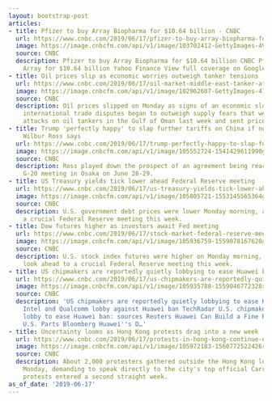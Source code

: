 ```yaml
---
layout: bootstrap-post
articles:
- title: Pfizer to buy Array Biopharma for $10.64 billion - CNBC
  url: https://www.cnbc.com/2019/06/17/pfizer-to-buy-array-biopharma-for-48-a-share-in-cash.html
  image: https://image.cnbcfm.com/api/v1/image/103702412-GettyImages-494838886.jpg?v=1539780162
  source: CNBC
  description: Pfizer to buy Array Biopharma for $10.64 billion CNBC Pfizer to buy
    Array for $10.64 billion Yahoo Finance View full coverage on Google News
- title: Oil prices slip as economic worries outweigh tanker tensions
  url: https://www.cnbc.com/2019/06/17/oil-market-middle-east-tanker-attacks-us-iran-tensions-in-focus.html
  image: https://image.cnbcfm.com/api/v1/image/102962607-GettyImages-479387824.jpg?v=1441114958
  source: CNBC
  description: Oil prices slipped on Monday as signs of an economic slowdown amid
    international trade disputes began to outweigh supply fears that were stoked by
    attacks on oil tankers in the Gulf of Oman last week and sent prices higher.
- title: Trump 'perfectly happy' to slap further tariffs on China if no deal is reached,
    Wilbur Ross says
  url: https://www.cnbc.com/2019/06/17/trump-perfectly-happy-to-slap-further-tariffs-on-china-wilbur-ross.html
  image: https://image.cnbcfm.com/api/v1/image/105552724-1541429611990gettyimages-860564356.jpeg?v=1549599828
  source: CNBC
  description: Ross played down the prospect of an agreement being reached at the
    G-20 meeting in Osaka on June 28-29.
- title: US Treasury yields tick lower ahead Federal Reserve meeting
  url: https://www.cnbc.com/2019/06/17/us-treasury-yields-tick-lower-ahead-federal-reserve-meeting.html
  image: https://image.cnbcfm.com/api/v1/image/105805721-1553145565364gettyimages-1131713568.jpeg?v=1553420329
  source: CNBC
  description: U.S. government debt prices were lower Monday morning, as traders await
    a crucial Federal Reserve meeting this week.
- title: Dow futures higher as investors await Fed meeting
  url: https://www.cnbc.com/2019/06/17/stock-market-federal-reserve-meeting.html
  image: https://image.cnbcfm.com/api/v1/image/105936759-1559078167620gettyimages-457943768.jpeg?v=1559078194
  source: CNBC
  description: U.S. stock index futures were higher on Monday morning, as investors
    look ahead to a crucial Federal Reserve meeting this week.
- title: US chipmakers are reportedly quietly lobbying to ease Huawei ban - CNBC
  url: https://www.cnbc.com/2019/06/17/us-chipmakers-are-reportedly-quietly-lobbying-to-ease-huawei-ban.html
  image: https://image.cnbcfm.com/api/v1/image/105935788-1559046772328rtx6vva3.jpg?v=1559046843
  source: CNBC
  description: 'US chipmakers are reportedly quietly lobbying to ease Huawei ban CNBC
    Intel and Qualcomm lobby against Huawei ban TechRadar U.S. chipmakers quietly
    lobby to ease Huawei ban: sources Reuters Huawei Can Build a Fine Phone Without
    U.S. Parts Bloomberg Huawei''s D…'
- title: Uncertainty looms as Hong Kong protests drag into a new week
  url: https://www.cnbc.com/2019/06/17/protests-in-hong-kong-continue-over-china-extradition-bill.html
  image: https://image.cnbcfm.com/api/v1/image/105972183-1560772522426rts2ibk0.jpg?v=1560772596
  source: CNBC
  description: About 2,000 protesters gathered outside the Hong Kong legislature on
    Monday, demanding to speak directly to the city's top official Carrie Lam, as
    protests entered a second straight week.
as_of_date: '2019-06-17'
---
```


